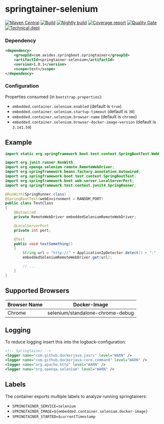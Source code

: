# springtainer-selenium

[![Maven Central](https://img.shields.io/maven-metadata/v/http/central.maven.org/maven2/com/avides/springboot/springtainer/springtainer-selenium/maven-metadata.xml.svg)](https://search.maven.org/#search%7Cgav%7C1%7Cg%3A%22com.avides.springboot.springtainer-selenium%22)
[![Build](https://github.com/springtainer/springtainer-selenium/workflows/release/badge.svg)](https://github.com/springtainer/springtainer-selenium/actions)
[![Nightly build](https://github.com/springtainer/springtainer-selenium/workflows/nightly/badge.svg)](https://github.com/springtainer/springtainer-selenium/actions)
[![Coverage report](https://sonarcloud.io/api/project_badges/measure?project=springtainer_springtainer-selenium&metric=coverage)](https://sonarcloud.io/dashboard?id=springtainer_springtainer-selenium)
[![Quality Gate](https://sonarcloud.io/api/project_badges/measure?project=springtainer_springtainer-selenium&metric=alert_status)](https://sonarcloud.io/dashboard?id=springtainer_springtainer-selenium)
[![Technical dept](https://sonarcloud.io/api/project_badges/measure?project=springtainer_springtainer-selenium&metric=sqale_index)](https://sonarcloud.io/dashboard?id=springtainer_springtainer-selenium)

### Dependency
```xml
<dependency>
	<groupId>com.avides.springboot.springtainer</groupId>
	<artifactId>springtainer-selenium</artifactId>
	<version>1.0.1</version>
	<scope>test</scope>
</dependency>
```

### Configuration
Properties consumed (in `bootstrap.properties`):
- `embedded.container.selenium.enabled` (default is `true`)
- `embedded.container.selenium.startup-timeout` (default is `30`)
- `embedded.container.selenium.browser-name` (default is `chrome`)
- `embedded.container.selenium.browser-docker-image-version` (default is `3.141.59`)

## Example
```java
import static org.springframework.boot.test.context.SpringBootTest.WebEnvironment.RANDOM_PORT;

import org.junit.runner.RunWith;
import org.openqa.selenium.remote.RemoteWebDriver;
import org.springframework.beans.factory.annotation.Autowired;
import org.springframework.boot.test.context.SpringBootTest;
import org.springframework.boot.web.server.LocalServerPort;
import org.springframework.test.context.junit4.SpringRunner;

@RunWith(SpringRunner.class)
@SpringBootTest(webEnvironment = RANDOM_PORT)
public class TestClass
{
    @Autowired
    private RemoteWebDriver embeddedSeleniumRemoteWebDriver;

    @LocalServerPort
    private int port;

    @Test
    public void testSomething()
    {
        String url = "http://" + ApplicationIpDetector.detect() + ":" + Integer.toString(port);
        embeddedSeleniumRemoteWebDriver.get(url);

        // ...
    }
}
```

## Supported Browsers
| Browser Name  | Docker-Image |
| ------------- | ------------- |
| Chrome  | selenium/standalone-chrome-debug  |

## Logging
To reduce logging insert this into the logback-configuration:
```xml
<!-- Springtainer -->
<logger name="com.github.dockerjava.jaxrs" level="WARN" />
<logger name="com.github.dockerjava.core.command" level="WARN" />
<logger name="org.apache.http" level="WARN" />
<logger name="org.openqa.selenium" level="WARN" />
```

## Labels
The container exports multiple labels to analyze running springtainers:
- `SPRINGTAINER_SERVICE=selenium`
- `SPRINGTAINER_IMAGE=${embedded.container.selenium.docker-image}`
- `SPRINGTAINER_STARTED=$currentTimestamp`
